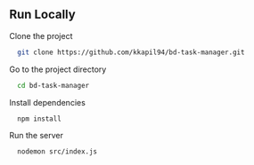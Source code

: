 
## Run Locally

Clone the project

```bash
  git clone https://github.com/kkapil94/bd-task-manager.git
```

Go to the project directory

```bash
  cd bd-task-manager
```

Install dependencies

```bash
  npm install
```

Run the server

```bash
  nodemon src/index.js
```
